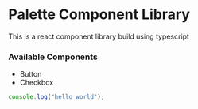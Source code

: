 # Palette Component Library

This is a react component library build using typescript

### Available Components

- Button
- Checkbox

```js
console.log("hello world");
```
